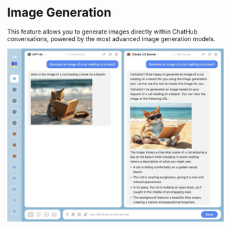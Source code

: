 # Image Generation

This feature allows you to generate images directly within ChatHub conversations, powered by the most advanced image generation models.

![](./image-generation.png)
